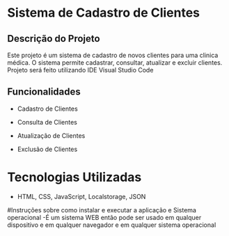 # Sistema de Cadastro de Clientes

## Descrição do Projeto

Este projeto é um sistema de cadastro de novos clientes para uma clinica médica.
O sistema permite cadastrar, consultar, atualizar e excluir clientes.
Projeto será feito utilizando IDE Visual Studio Code

## Funcionalidades

- Cadastro de Clientes

- Consulta de Clientes

- Atualização de Clientes

- Exclusão de Clientes

# Tecnologias Utilizadas

- HTML, CSS, JavaScript, Localstorage, JSON

#Instruções sobre como instalar e executar a aplicação e Sistema operacional
-É um sistema WEB então pode ser usado em qualquer dispositivo e em qualquer navegador e em qualquer sistema operacional
